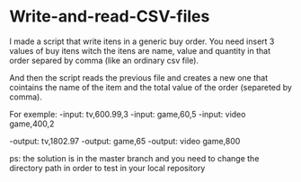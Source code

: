 # Write-and-read-CSV-files

I made a script that write itens in a generic buy order. You need insert 3 values of buy itens witch the itens are name, value and quantity in that order separed by comma (like an ordinary csv file).

And then the script reads the previous file and creates a new one that cointains the name of the item and the total value of the order (separeted by comma).

For exemple:
  -input: tv,600.99,3
  -input: game,60,5
  -input: video game,400,2
  
  -output: tv,1802.97
  -output: game,65
  -output: video game,800

ps: the solution is in the master branch and you need to change the directory path in order to test in your local repository
